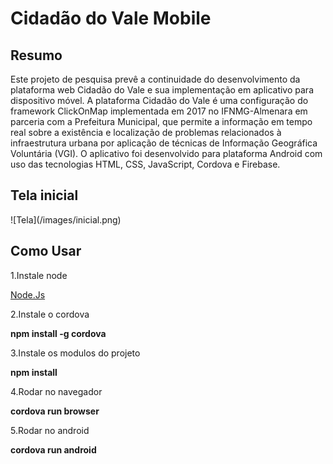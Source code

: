 <h1>Cidadão do Vale Mobile</h1>

<h2>Resumo</h2>

Este projeto de pesquisa prevê a continuidade do desenvolvimento da plataforma web Cidadão do Vale e sua implementação em aplicativo para dispositivo móvel. A plataforma Cidadão do Vale é uma configuração do framework ClickOnMap implementada em 2017 no IFNMG-Almenara em parceria com a Prefeitura Municipal, que permite a informação em tempo real sobre a existência e localização de problemas relacionados à infraestrutura urbana por aplicação de técnicas de Informação Geográfica Voluntária (VGI). O aplicativo foi desenvolvido para plataforma Android com uso das tecnologias HTML, CSS, JavaScript, Cordova e Firebase.

<h2>Tela inicial</h2>
![Tela](/images/inicial.png)

<h2>Como Usar</h2>

1.Instale node

[Node.Js](https://nodejs.org/en/)

2.Instale o cordova

**npm install -g cordova**

3.Instale os modulos do projeto

**npm install**

4.Rodar no navegador

**cordova run browser**

5.Rodar no android

**cordova run android**
